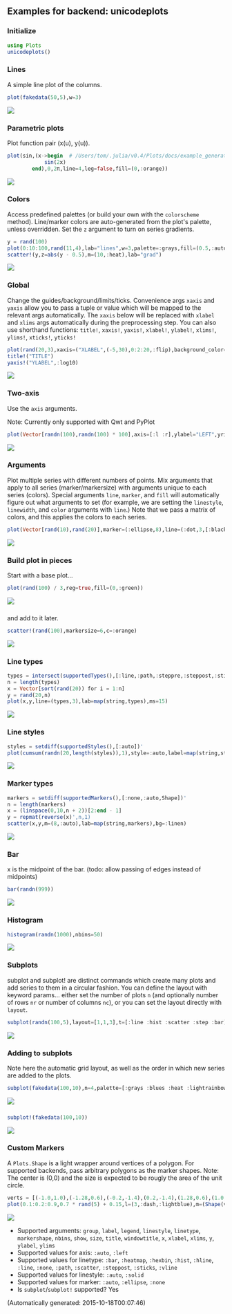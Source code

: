 ## Examples for backend: unicodeplots

### Initialize

```julia
using Plots
unicodeplots()
```

### Lines

A simple line plot of the columns.

```julia
plot(fakedata(50,5),w=3)
```

![](img/unicodeplots/unicodeplots_example_1.png)

### Parametric plots

Plot function pair (x(u), y(u)).

```julia
plot(sin,(x->begin  # /Users/tom/.julia/v0.4/Plots/docs/example_generation.jl, line 50:
            sin(2x)
        end),0,2π,line=4,leg=false,fill=(0,:orange))
```

![](img/unicodeplots/unicodeplots_example_3.png)

### Colors

Access predefined palettes (or build your own with the `colorscheme` method).  Line/marker colors are auto-generated from the plot's palette, unless overridden.  Set the `z` argument to turn on series gradients.

```julia
y = rand(100)
plot(0:10:100,rand(11,4),lab="lines",w=3,palette=:grays,fill=(0.5,:auto))
scatter!(y,z=abs(y - 0.5),m=(10,:heat),lab="grad")
```

![](img/unicodeplots/unicodeplots_example_4.png)

### Global

Change the guides/background/limits/ticks.  Convenience args `xaxis` and `yaxis` allow you to pass a tuple or value which will be mapped to the relevant args automatically.  The `xaxis` below will be replaced with `xlabel` and `xlims` args automatically during the preprocessing step. You can also use shorthand functions: `title!`, `xaxis!`, `yaxis!`, `xlabel!`, `ylabel!`, `xlims!`, `ylims!`, `xticks!`, `yticks!`

```julia
plot(rand(20,3),xaxis=("XLABEL",(-5,30),0:2:20,:flip),background_color=RGB(0.2,0.2,0.2),leg=false)
title!("TITLE")
yaxis!("YLABEL",:log10)
```

![](img/unicodeplots/unicodeplots_example_5.png)

### Two-axis

Use the `axis` arguments.

Note: Currently only supported with Qwt and PyPlot

```julia
plot(Vector[randn(100),randn(100) * 100],axis=[:l :r],ylabel="LEFT",yrightlabel="RIGHT")
```

![](img/unicodeplots/unicodeplots_example_6.png)

### Arguments

Plot multiple series with different numbers of points.  Mix arguments that apply to all series (marker/markersize) with arguments unique to each series (colors).  Special arguments `line`, `marker`, and `fill` will automatically figure out what arguments to set (for example, we are setting the `linestyle`, `linewidth`, and `color` arguments with `line`.)  Note that we pass a matrix of colors, and this applies the colors to each series.

```julia
plot(Vector[rand(10),rand(20)],marker=(:ellipse,8),line=(:dot,3,[:black :orange]))
```

![](img/unicodeplots/unicodeplots_example_7.png)

### Build plot in pieces

Start with a base plot...

```julia
plot(rand(100) / 3,reg=true,fill=(0,:green))
```

![](img/unicodeplots/unicodeplots_example_8.png)

### 

and add to it later.

```julia
scatter!(rand(100),markersize=6,c=:orange)
```

![](img/unicodeplots/unicodeplots_example_9.png)

### Line types



```julia
types = intersect(supportedTypes(),[:line,:path,:steppre,:steppost,:sticks,:scatter])'
n = length(types)
x = Vector[sort(rand(20)) for i = 1:n]
y = rand(20,n)
plot(x,y,line=(types,3),lab=map(string,types),ms=15)
```

![](img/unicodeplots/unicodeplots_example_11.png)

### Line styles



```julia
styles = setdiff(supportedStyles(),[:auto])'
plot(cumsum(randn(20,length(styles)),1),style=:auto,label=map(string,styles),w=5)
```

![](img/unicodeplots/unicodeplots_example_12.png)

### Marker types



```julia
markers = setdiff(supportedMarkers(),[:none,:auto,Shape])'
n = length(markers)
x = (linspace(0,10,n + 2))[2:end - 1]
y = repmat(reverse(x)',n,1)
scatter(x,y,m=(8,:auto),lab=map(string,markers),bg=:linen)
```

![](img/unicodeplots/unicodeplots_example_13.png)

### Bar

x is the midpoint of the bar. (todo: allow passing of edges instead of midpoints)

```julia
bar(randn(999))
```

![](img/unicodeplots/unicodeplots_example_14.png)

### Histogram



```julia
histogram(randn(1000),nbins=50)
```

![](img/unicodeplots/unicodeplots_example_15.png)

### Subplots

  subplot and subplot! are distinct commands which create many plots and add series to them in a circular fashion.
  You can define the layout with keyword params... either set the number of plots `n` (and optionally number of rows `nr` or 
  number of columns `nc`), or you can set the layout directly with `layout`.


```julia
subplot(randn(100,5),layout=[1,1,3],t=[:line :hist :scatter :step :bar],nbins=10,leg=false)
```

![](img/unicodeplots/unicodeplots_example_16.png)

### Adding to subplots

Note here the automatic grid layout, as well as the order in which new series are added to the plots.

```julia
subplot(fakedata(100,10),n=4,palette=[:grays :blues :heat :lightrainbow],bg=[:orange :pink :darkblue :black])
```

![](img/unicodeplots/unicodeplots_example_17.png)

### 



```julia
subplot!(fakedata(100,10))
```

![](img/unicodeplots/unicodeplots_example_18.png)

### Custom Markers

A `Plots.Shape` is a light wrapper around vertices of a polygon.  For supported backends, pass arbitrary polygons as the marker shapes.  Note: The center is (0,0) and the size is expected to be rougly the area of the unit circle.

```julia
verts = [(-1.0,1.0),(-1.28,0.6),(-0.2,-1.4),(0.2,-1.4),(1.28,0.6),(1.0,1.0),(-1.0,1.0),(-0.2,-0.6),(0.0,-0.2),(-0.4,0.6),(1.28,0.6),(0.2,-1.4),(-0.2,-1.4),(0.6,0.2),(-0.2,0.2),(0.0,-0.2),(0.2,0.2),(-0.2,-0.6)]
plot(0.1:0.2:0.9,0.7 * rand(5) + 0.15,l=(3,:dash,:lightblue),m=(Shape(verts),30,RGBA(0,0,0,0.2)),bg=:pink,fg=:darkblue,xlim=(0,1),ylim=(0,1),leg=false)
```

![](img/unicodeplots/unicodeplots_example_21.png)

- Supported arguments: `group`, `label`, `legend`, `linestyle`, `linetype`, `markershape`, `nbins`, `show`, `size`, `title`, `windowtitle`, `x`, `xlabel`, `xlims`, `y`, `ylabel`, `ylims`
- Supported values for axis: `:auto`, `:left`
- Supported values for linetype: `:bar`, `:heatmap`, `:hexbin`, `:hist`, `:hline`, `:line`, `:none`, `:path`, `:scatter`, `:steppost`, `:sticks`, `:vline`
- Supported values for linestyle: `:auto`, `:solid`
- Supported values for marker: `:auto`, `:ellipse`, `:none`
- Is `subplot`/`subplot!` supported? Yes

(Automatically generated: 2015-10-18T00:07:46)